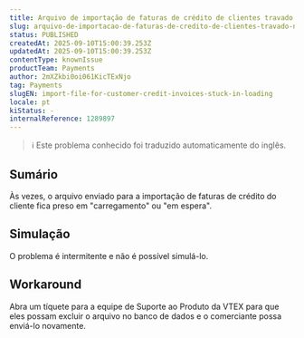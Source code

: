 ```yaml
---
title: Arquivo de importação de faturas de crédito de clientes travado no carregamento
slug: arquivo-de-importacao-de-faturas-de-credito-de-clientes-travado-no-carregamento
status: PUBLISHED
createdAt: 2025-09-10T15:00:39.253Z
updatedAt: 2025-09-10T15:00:39.253Z
contentType: knownIssue
productTeam: Payments
author: 2mXZkbi0oi061KicTExNjo
tag: Payments
slugEN: import-file-for-customer-credit-invoices-stuck-in-loading
locale: pt
kiStatus: -
internalReference: 1289897
---
```


>ℹ️ Este problema conhecido foi traduzido automaticamente do inglês.

## Sumário


Às vezes, o arquivo enviado para a importação de faturas de crédito do cliente fica preso em "carregamento" ou "em espera".
## Simulação


O problema é intermitente e não é possível simulá-lo.


## Workaround


Abra um tíquete para a equipe de Suporte ao Produto da VTEX para que eles possam excluir o arquivo no banco de dados e o comerciante possa enviá-lo novamente.




